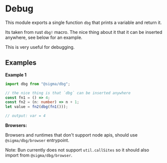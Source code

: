 # Debug

This module exports a single function `dbg` that prints a variable and return
it.

Its taken from rust `dbg!` macro. The nice thing about it that it can be
inserted anywhere, see below for an example.

This is very useful for debugging.

## Examples

**Example 1**

```ts
import dbg from "@sigma/dbg";

// the nice thing is that `dbg` can be inserted anywhere
const fn1 = () => 4;
const fn2 = (n: number) => n + 1;
let value = fn2(dbg(fn1()));

// output: var = 4
```

**Browsers:**

Browsers and runtimes that don't support node apis, should use
`@sigma/dbg/browser` entrypoint.

Note: Bun currently does not support `util.callSites` so it should also import
from `@sigma/dbg/browser`.
